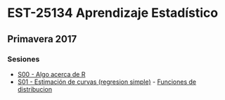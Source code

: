 # EST-25134 Aprendizaje Estadístico

## Primavera 2017

### Sesiones

* <a href='https://github.com/jcmartinezovando/est25134_2017a/blob/master/sesiones/sesion_00.Rmd'>S00 - Algo acerca de R</a>
* <a href='https://github.com/jcmartinezovando/est25134_2017a/blob/master/sesiones/sesion_01.Rmd'>S01 - Estimación de curvas (regresion simple)</a> - <a href="https://github.com/jcmartinezovando/est25134_2017a/blob/master/sesiones/sesion_01_prop.pdf">Funciones de distribucion</a>


